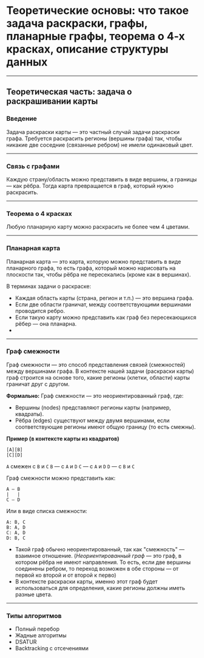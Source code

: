 # Теоретические основы: что такое задача раскраски, графы, планарные графы, теорема о 4-х красках, описание структуры данных
---
## Теоретическая часть: задача о раскрашивании карты
### Введение
Задача раскраски карты — это частный случай задачи раскраски графа. Требуется раскрасить регионы (вершины графа) так, чтобы никакие две соседние (связанные ребром) не имели одинаковый цвет.

---
### Связь с графами
Каждую страну/область можно представить в виде вершины, а границы — как рёбра. Тогда карта превращается в граф, который нужно раскрасить.

---
### Теорема о 4 красках
Любую планарную карту можно раскрасить не более чем 4 цветами.

---
### Планарная карта
Планарная карта — это карта, которую можно представить в виде планарного графа, то есть графа, который можно нарисовать на плоскости так, чтобы рёбра не пересекались (кроме как в вершинах).

В терминах задачи о раскраске:

- Каждая область карты (страна, регион и т.п.) — это вершина графа.
- Если две области граничат, между соответствующими вершинами проводится ребро.
- Если такую карту можно представить как граф без пересекающихся рёбер — она планарна.
- 
---
### Граф смежности
Граф смежности — это способ представления связей (смежностей) между вершинами графа. В контексте нашей задачи (раскраски карты) граф строится на основе того, какие регионы (клетки, области) карты граничат друг с другом.

**Формально:**
Граф смежности — это неориентированный граф, где:
- Вершины (nodes) представляют регионы карты (например, квадраты).
- Рёбра (edges) существуют между двумя вершинами, если соответствующие регионы имеют общую границу (то есть смежны).

**Пример (в контексте карты из квадратов)**
```
[A][B]
[C][D]
```
`A` смежен с `B` и `C`
`B` — с `A` и `D`
`C` — с `A` и `D`
`D` — с `B` и `C`

Граф смежности можно представить как:
```
A — B
|   |
C — D
```
Или в виде списка смежности:
```
A: B, C
B: A, D
C: A, D
D: B, C
```

- Такой граф обычно неориентированный, так как "смежность" — взаимное отношение.
  (*Неориентированный граф* — это граф, в котором рёбра не имеют направления. То есть, если две вершины соединены ребром, то переход возможен в обе стороны — от первой ко второй и от второй к перво)
- В контексте раскраски карты, именно этот граф будет использоваться для определения, какие регионы должны иметь разные цвета.

---
### Типы алгоритмов
- Полный перебор
- Жадные алгоритмы
- DSATUR
- Backtracking с отсечениями
